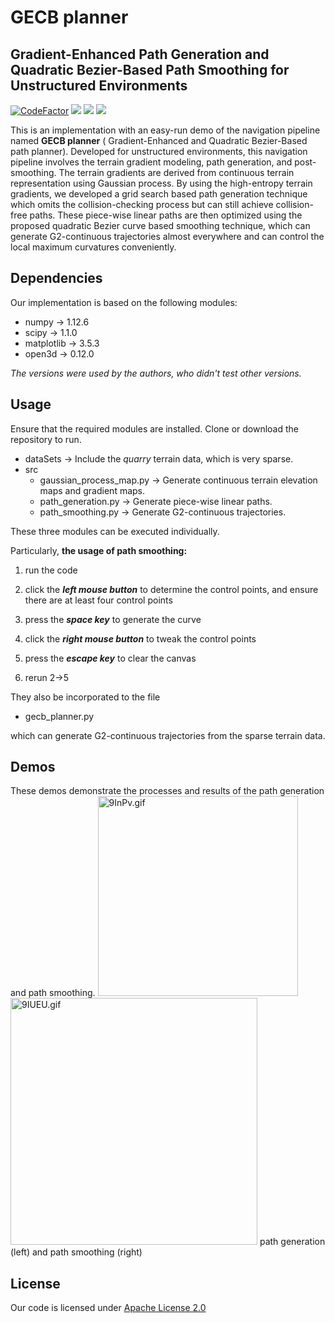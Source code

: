 # GECB planner
## Gradient-Enhanced Path Generation and Quadratic Bezier-Based Path Smoothing for Unstructured Environments
[![CodeFactor](https://www.codefactor.io/repository/github/liuxusia/gecb_planner/badge)](https://www.codefactor.io/repository/github/liuxusia/gecb_planner) ![](https://img.shields.io/github/last-commit/LiuXuSIA/GECB_Planner)  ![](https://img.shields.io/github/languages/top/LiuXuSIA/GECB_Planner)
![](https://img.shields.io/github/license/LiuXuSIA/GECB_Planner)

This is an implementation with an easy-run demo of the navigation pipeline named **GECB planner** ( Gradient-Enhanced and Quadratic Bezier-Based path planner). Developed for unstructured environments, this navigation pipeline involves the terrain gradient modeling, path generation, and post-smoothing. The terrain gradients are derived from continuous terrain representation using Gaussian process.  By using the high-entropy terrain gradients, we developed a grid search based path generation technique which omits the collision-checking process but can still achieve collision-free paths. These piece-wise linear paths are then optimized using the proposed quadratic Bezier curve based smoothing technique, which can generate G2-continuous trajectories almost everywhere and can control the local maximum curvatures conveniently.
## Dependencies
Our implementation is based on the following modules:
* numpy $\rightarrow$ 1.12.6
* scipy  $\rightarrow$  1.1.0
* matplotlib  $\rightarrow$ 3.5.3
* open3d   $\rightarrow$ 0.12.0

*The versions were used by the authors, who didn't test other versions.*
## Usage
Ensure that the required modules are installed. 
Clone or download the repository to run.

* dataSets $\rightarrow$  Include the *quarry* terrain data, which is very sparse.
* src
     * gaussian_process_map.py $\rightarrow$ Generate continuous terrain elevation maps and gradient maps.
     * path_generation.py $\rightarrow$ Generate piece-wise linear paths.
     * path_smoothing.py $\rightarrow$  Generate G2-continuous trajectories.
  
These three modules can be executed individually. 

Particularly,  **the usage of path smoothing:**

1) run the code

2) click the ***left mouse button***  to determine the control points,
    and ensure there are at least four control points

3) press the ***space key*** to generate the curve

4) click the ***right mouse button*** to tweak the control points

5) press the ***escape key*** to clear the canvas

6) rerun 2->5
 
 They also be incorporated to the file
 * gecb_planner.py
 
 which can generate G2-continuous trajectories from the sparse terrain data.
 ## Demos
 These demos demonstrate the processes and results of the path generation and path smoothing.
 <img src="https://i.328888.xyz/2023/03/14/9InPv.gif" alt="9InPv.gif" border="0" width=320/> <img src="https://i.328888.xyz/2023/03/14/9IUEU.gif" alt="9IUEU.gif" border="0" width=395/> 
path generation (left) and path smoothing (right)
 
## License
Our code is licensed under [Apache License 2.0](https://github.com/SS47816/fiss_planner/blob/main/LICENSE) 

